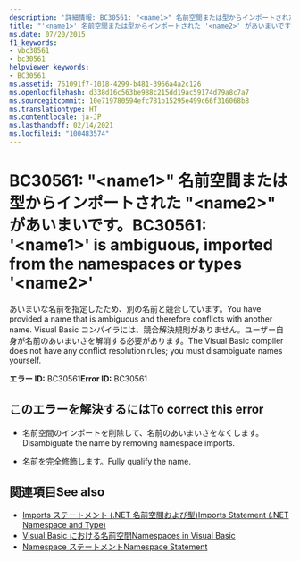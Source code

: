 ```yaml
---
description: '詳細情報: BC30561: "<name1>" 名前空間または型からインポートされた "<name2>" があいまいです。'
title: "'<name1>' 名前空間または型からインポートされた '<name2>' があいまいです。"
ms.date: 07/20/2015
f1_keywords:
- vbc30561
- bc30561
helpviewer_keywords:
- BC30561
ms.assetid: 761091f7-1018-4299-b481-3966a4a2c126
ms.openlocfilehash: d338d16c563be988c215dd19ac59174d79a8c7a7
ms.sourcegitcommit: 10e719780594efc781b15295e499c66f316068b8
ms.translationtype: HT
ms.contentlocale: ja-JP
ms.lasthandoff: 02/14/2021
ms.locfileid: "100483574"
---
```

# <a name="bc30561-name1-is-ambiguous-imported-from-the-namespaces-or-types-name2"></a><span data-ttu-id="e46dd-103">BC30561: "\<name1>" 名前空間または型からインポートされた "\<name2>" があいまいです。</span><span class="sxs-lookup"><span data-stu-id="e46dd-103">BC30561: '\<name1>' is ambiguous, imported from the namespaces or types '\<name2>'</span></span>

<span data-ttu-id="e46dd-104">あいまいな名前を指定したため、別の名前と競合しています。</span><span class="sxs-lookup"><span data-stu-id="e46dd-104">You have provided a name that is ambiguous and therefore conflicts with another name.</span></span> <span data-ttu-id="e46dd-105">Visual Basic コンパイラには、競合解決規則がありません。ユーザー自身が名前のあいまいさを解消する必要があります。</span><span class="sxs-lookup"><span data-stu-id="e46dd-105">The Visual Basic compiler does not have any conflict resolution rules; you must disambiguate names yourself.</span></span>

 <span data-ttu-id="e46dd-106">**エラー ID:** BC30561</span><span class="sxs-lookup"><span data-stu-id="e46dd-106">**Error ID:** BC30561</span></span>

## <a name="to-correct-this-error"></a><span data-ttu-id="e46dd-107">このエラーを解決するには</span><span class="sxs-lookup"><span data-stu-id="e46dd-107">To correct this error</span></span>

- <span data-ttu-id="e46dd-108">名前空間のインポートを削除して、名前のあいまいさをなくします。</span><span class="sxs-lookup"><span data-stu-id="e46dd-108">Disambiguate the name by removing namespace imports.</span></span>

- <span data-ttu-id="e46dd-109">名前を完全修飾します。</span><span class="sxs-lookup"><span data-stu-id="e46dd-109">Fully qualify the name.</span></span>

## <a name="see-also"></a><span data-ttu-id="e46dd-110">関連項目</span><span class="sxs-lookup"><span data-stu-id="e46dd-110">See also</span></span>

- [<span data-ttu-id="e46dd-111">Imports ステートメント (.NET 名前空間および型)</span><span class="sxs-lookup"><span data-stu-id="e46dd-111">Imports Statement (.NET Namespace and Type)</span></span>](../statements/imports-statement-net-namespace-and-type.md)
- [<span data-ttu-id="e46dd-112">Visual Basic における名前空間</span><span class="sxs-lookup"><span data-stu-id="e46dd-112">Namespaces in Visual Basic</span></span>](../../programming-guide/program-structure/namespaces.md)
- [<span data-ttu-id="e46dd-113">Namespace ステートメント</span><span class="sxs-lookup"><span data-stu-id="e46dd-113">Namespace Statement</span></span>](../statements/namespace-statement.md)
